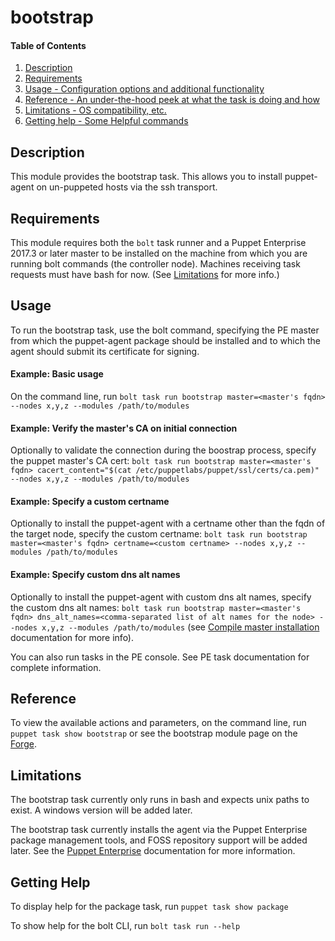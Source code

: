 
# bootstrap

#### Table of Contents

1. [Description](#description)
2. [Requirements](#requirements)
3. [Usage - Configuration options and additional functionality](#usage)
4. [Reference - An under-the-hood peek at what the task is doing and how](#reference)
5. [Limitations - OS compatibility, etc.](#limitations)
6. [Getting help - Some Helpful commands](#getting-help)

## Description

This module provides the bootstrap task. This allows you to install puppet-agent on un-puppeted hosts via the ssh transport.

## Requirements

This module requires both the `bolt` task runner and a Puppet Enterprise 2017.3 or later master to be installed on the machine from which you are running bolt commands (the controller node). Machines receiving task requests must have bash for now. (See [Limitations](#limitations) for more info.)

## Usage

To run the bootstrap task, use the bolt command, specifying the PE master from which the puppet-agent package should be installed and to which the agent should submit its certificate for signing.

#### Example: Basic usage

On the command line, run `bolt task run bootstrap master=<master's fqdn> --nodes x,y,z --modules /path/to/modules`

#### Example: Verify the master's CA on initial connection

Optionally to validate the connection during the boostrap process, specify the puppet master's CA cert: `bolt task run bootstrap master=<master's fqdn> cacert_content="$(cat /etc/puppetlabs/puppet/ssl/certs/ca.pem)" --nodes x,y,z --modules /path/to/modules`

#### Example: Specify a custom certname

Optionally to install the puppet-agent with a certname other than the fqdn of the target node, specify the custom certname: `bolt task run bootstrap master=<master's fqdn> certname=<custom certname> --nodes x,y,z --modules /path/to/modules`

#### Example: Specify custom dns alt names

Optionally to install the puppet-agent with custom dns alt names, specify the custom dns alt names: `bolt task run bootstrap master=<master's fqdn> dns_alt_names=<comma-separated list of alt names for the node> --nodes x,y,z --modules /path/to/modules` (see [Compile master installation](https://docs.puppet.com/pe/latest/install_multimaster.html) documentation for more info).

You can also run tasks in the PE console. See PE task documentation for complete information.

## Reference

To view the available actions and parameters, on the command line, run `puppet task show bootstrap` or see the bootstrap module page on the [Forge](https://forge.puppet.com/puppetlabs/bootstrap/tasks).

## Limitations

The bootstrap task currently only runs in bash and expects unix paths to exist. A windows version will be added later.

The bootstrap task currently installs the agent via the Puppet Enterprise package management tools, and FOSS repository support will be added later. See the [Puppet Enterprise](https://docs.puppet.com/pe/latest/install_agents.html) documentation for more information.

## Getting Help

To display help for the package task, run `puppet task show package`

To show help for the bolt CLI, run `bolt task run --help`

